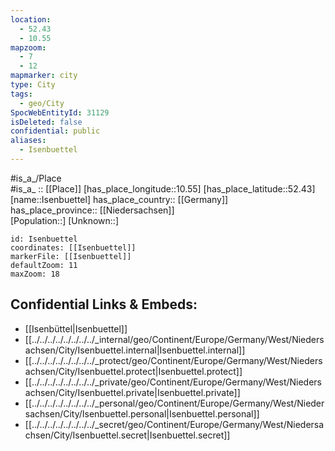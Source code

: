 ```yaml
---
location:
  - 52.43
  - 10.55
mapzoom:
  - 7
  - 12
mapmarker: city
type: City
tags:
  - geo/City
SpocWebEntityId: 31129
isDeleted: false
confidential: public
aliases:
  - Isenbuettel
---
```

#is_a_/Place  
#is_a_ :: [[Place]] 
[has_place_longitude::10.55] 
[has_place_latitude::52.43] 
[name::Isenbuettel] 
has_place_country:: [[Germany]]  
has_place_province:: [[Niedersachsen]]  
[Population::] 
[Unknown::] 


```leaflet
id: Isenbuettel
coordinates: [[Isenbuettel]] 
markerFile: [[Isenbuettel]] 
defaultZoom: 11 
maxZoom: 18
```


## Confidential Links & Embeds: 
- [[Isenbüttel|Isenbuettel]]  
- [[../../../../../../../../_internal/geo/Continent/Europe/Germany/West/Niedersachsen/City/Isenbuettel.internal|Isenbuettel.internal]] 
- [[../../../../../../../../_protect/geo/Continent/Europe/Germany/West/Niedersachsen/City/Isenbuettel.protect|Isenbuettel.protect]] 
- [[../../../../../../../../_private/geo/Continent/Europe/Germany/West/Niedersachsen/City/Isenbuettel.private|Isenbuettel.private]] 
- [[../../../../../../../../_personal/geo/Continent/Europe/Germany/West/Niedersachsen/City/Isenbuettel.personal|Isenbuettel.personal]] 
- [[../../../../../../../../_secret/geo/Continent/Europe/Germany/West/Niedersachsen/City/Isenbuettel.secret|Isenbuettel.secret]] 
